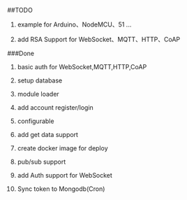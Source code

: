 ##TODO

1. example for Arduino、NodeMCU、51 ...

2. add RSA Support for WebSocket、MQTT、HTTP、CoAP


###Done

1. basic auth for WebSocket,MQTT,HTTP,CoAP

2. setup database

3. module loader

4. add account register/login

5. configurable

6. add get data support

7. create docker image for deploy

8. pub/sub support

9. add Auth support for WebSocket

10. Sync token to Mongodb(Cron)
